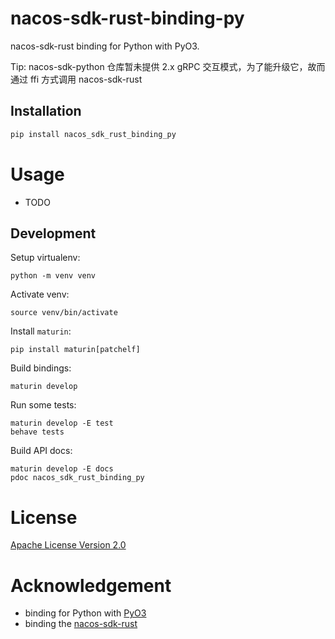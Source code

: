 # nacos-sdk-rust-binding-py
nacos-sdk-rust binding for Python with PyO3.

Tip: nacos-sdk-python 仓库暂未提供 2.x gRPC 交互模式，为了能升级它，故而通过 ffi 方式调用 nacos-sdk-rust

## Installation

```bash
pip install nacos_sdk_rust_binding_py
```

# Usage
- TODO

## Development

Setup virtualenv:

```shell
python -m venv venv
```

Activate venv:

```shell
source venv/bin/activate
````

Install `maturin`:

```shell
pip install maturin[patchelf]
```

Build bindings:

```shell
maturin develop
```

Run some tests:

```shell
maturin develop -E test
behave tests
```

Build API docs:

```shell
maturin develop -E docs
pdoc nacos_sdk_rust_binding_py
```

# License
[Apache License Version 2.0](LICENSE)

# Acknowledgement
- binding for Python with [PyO3](https://github.com/PyO3/pyo3.git)
- binding the [nacos-sdk-rust](https://github.com/nacos-group/nacos-sdk-rust.git)
